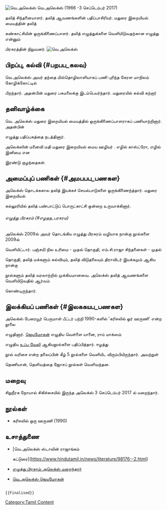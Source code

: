 ![வெ.அலெக்ஸ்](வெ.அலெக்ஸ்.jpg "வெ.அலெக்ஸ்") வெ.அலெக்ஸ் (1966 -3 செப்டெம்பர் 2017)
தலித் சிந்தனையாளர். தலித் ஆவணங்களின் பதிப்பாசிரியர். மதுரை இறையியல் மையத்தின் தலித்
கண்காட்சியின் ஒருங்கிணைப்பாளர். தலித் எழுத்துக்களை வெளியிடுவதற்கான எழுத்து என்னும்
பிரசுரத்தின் நிறுவனர். ![வெ.அலெக்ஸ்](வெ.அலெக்ஸ்1.jpg "வெ.அலெக்ஸ்")

## பிறப்பு, கல்வி {#பறபப_கலவ}

வெ.அலெக்ஸ் அவர் தந்தை மில்தொழிலாளியாகப் பணி புரிந்த கேரள மாநிலம் கோழிக்கோட்டில்
பிறந்தார். அதன்பின் மதுரை பசுமலைக்கு இடம்பெயர்ந்தார். மதுரையில் கல்வி கற்றார்

## தனிவாழ்க்கை

வெ. அலெக்ஸ் மதுரை இறையியல் மையத்தில் ஒருங்கிணைப்பாளராகப் பணியாற்றினார். அதன்பின்
எழுத்து பதிப்பகத்தை நடத்தினார்.

அலெக்ஸின் மனைவி மதி மதுரை இறையியல் மைய ஊழியர் . எழில் காஸ்ட்ரோ, எழில் இனிமை என
இரண்டு குழந்தைகள்.

## அமைப்புப் பணிகள் {#அமபபப_பணகள}

அலெக்ஸ் தொடக்ககால தலித் இயக்கச் செயல்பாடுகளை ஒருங்கிணைந்த்தார். மதுரை இறையியல்
கல்லூரியில் தலித் பண்பாட்டுப் பொருட்காட்சி ஒன்றை உருவாக்கினார்.

###### எழுத்து பிரசுரம் {#எழதத_பரசரம}

அலெக்ஸ் 2009ல் அவர் தொடங்கிய எழுத்து பிரசுரம் வழியாக நான்கு நூல்களை 2009ல்
வெளியிட்டார். பஞ்சமி நில உரிமை - முதல் தொகுதி, எம்.சி.ராஜா சிந்தனைகள் - முதல்
தொகுதி, தலித் மக்களும் கல்வியும், தலித் விடுதலையும் திராவிடர் இயக்கமும் ஆகிய நான்கு
நூல்களும் தலித் வரலாற்றில் முக்கியமானவை. அலெக்ஸ் தலித் ஆவணங்களை வெளியிடுவதில் ஆர்வம்
கொண்டிருந்தார்.

## இலக்கியப் பணிகள் {#இலககயப_பணகள}

அலெக்ஸ் பேரையூர் பெருமாள் பீட்டர் பற்றி 1990-களில் 'கரிசலில் ஓர் ஊருணி' என்ற நூலை
எழுதினார். [ஜெயமோகன்](ஜெயமோகன் "wikilink") எழுதிய வெள்ளை யானை, ராய் மாக்ஸம்
எழுதிய [உப்பு வேலி](உப்பு_வேலி "wikilink") ஆகியநூல்களை பதிப்பித்தார். ஈழத்து
நூல் வரிசை என்ற தலைப்பின் கீழ் 5 நூல்களை வெளியிட விரும்பியிருந்தார். அவற்றுள்
தெணியான், தெளிவத்தை ஜோசப் நூல்கள் வெளிவந்தன.

## மறைவு

சிறுநீரக நோயால் சிகிச்சையில் இருந்த அலெக்ஸ் 3 செப்டெம்பர் 2017 ல் மறைந்தார்.

## நூல்கள்

-   கரிசலில் ஒரு ஊருணி (1990)

## உசாத்துணை

-   [வெ.அலெக்ஸ் ஸ்டாலின் ராஜாங்கம்
    கட்டுரை](https://www.hindutamil.in/news/literature/98176--2.html)
-   [எழுத்து பிரசுரம் அலெக்ஸ் மறைந்தார்](https://www.jeyamohan.in/102041/)
-   [வெ.அலெக்ஸ் ஜெயமோகன்](https://www.jeyamohan.in/101830/#.WauELYFX7r8)

```{=mediawiki}
{{Finalised}}
```
[Category:Tamil Content](Category:Tamil_Content "wikilink")
